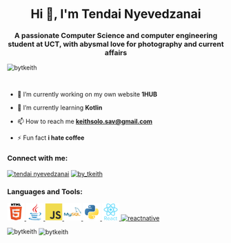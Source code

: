 <h1 align="center">Hi 👋, I'm Tendai Nyevedzanai</h1>
<h3 align="center">A passionate Computer Science and computer engineering student at UCT, with abysmal love for photography and current affairs</h3>



<p align="left"> <img src="https://komarev.com/ghpvc/?username=bytkeith&label=Profile%20views&color=0e75b6&style=flat" alt="bytkeith" /> </p>

<p align="left"> <a href="https://twitter.com/" target="blank"><img src="https://img.shields.io/twitter/follow/?logo=twitter&style=for-the-badge" alt="" /></a> </p>

- 🔭 I’m currently working on my own website **1HUB**

- 🌱 I’m currently learning **Kotlin**

- 📫 How to reach me **keithsolo.sav@gmail.com**

- ⚡ Fun fact **i hate coffee**

<h3 align="left">Connect with me:</h3>
<p align="left">
<a href="https://linkedin.com/in/tendai nyevedzanai" target="blank"><img align="center" src="https://raw.githubusercontent.com/rahuldkjain/github-profile-readme-generator/master/src/images/icons/Social/linked-in-alt.svg" alt="tendai nyevedzanai" height="30" width="40" /></a>
<a href="https://instagram.com/by_tkeith" target="blank"><img align="center" src="https://raw.githubusercontent.com/rahuldkjain/github-profile-readme-generator/master/src/images/icons/Social/instagram.svg" alt="by_tkeith" height="30" width="40" /></a>
</p>

<h3 align="left">Languages and Tools:</h3>
<p align="left"> <a href="https://www.w3.org/html/" target="_blank" rel="noreferrer"> <img src="https://raw.githubusercontent.com/devicons/devicon/master/icons/html5/html5-original-wordmark.svg" alt="html5" width="40" height="40"/> </a> <a href="https://www.java.com" target="_blank" rel="noreferrer"> <img src="https://raw.githubusercontent.com/devicons/devicon/master/icons/java/java-original.svg" alt="java" width="40" height="40"/> </a> <a href="https://developer.mozilla.org/en-US/docs/Web/JavaScript" target="_blank" rel="noreferrer"> <img src="https://raw.githubusercontent.com/devicons/devicon/master/icons/javascript/javascript-original.svg" alt="javascript" width="40" height="40"/> </a> <a href="https://www.mysql.com/" target="_blank" rel="noreferrer"> <img src="https://raw.githubusercontent.com/devicons/devicon/master/icons/mysql/mysql-original-wordmark.svg" alt="mysql" width="40" height="40"/> </a> <a href="https://www.python.org" target="_blank" rel="noreferrer"> <img src="https://raw.githubusercontent.com/devicons/devicon/master/icons/python/python-original.svg" alt="python" width="40" height="40"/> </a> <a href="https://reactjs.org/" target="_blank" rel="noreferrer"> <img src="https://raw.githubusercontent.com/devicons/devicon/master/icons/react/react-original-wordmark.svg" alt="react" width="40" height="40"/> </a> <a href="https://reactnative.dev/" target="_blank" rel="noreferrer"> <img src="https://reactnative.dev/img/header_logo.svg" alt="reactnative" width="40" height="40"/> </a> </p>

<p><img align="left" src="https://github-readme-stats.vercel.app/api/top-langs?username=bytkeith&show_icons=true&locale=en&layout=compact" alt="bytkeith" /></p>

<p>&nbsp;<img align="center" src="https://github-readme-stats.vercel.app/api?username=bytkeith&show_icons=true&locale=en" alt="bytkeith" /></p>



